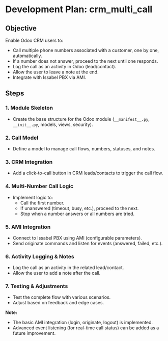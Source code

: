 # Development Plan: crm_multi_call

## Objective
Enable Odoo CRM users to:
- Call multiple phone numbers associated with a customer, one by one, automatically.
- If a number does not answer, proceed to the next until one responds.
- Log the call as an activity in Odoo (lead/contact).
- Allow the user to leave a note at the end.
- Integrate with Issabel PBX via AMI.

## Steps

### 1. Module Skeleton
- Create the base structure for the Odoo module (`__manifest__.py`, `__init__.py`, models, views, security).

### 2. Call Model
- Define a model to manage call flows, numbers, statuses, and notes.

### 3. CRM Integration
- Add a click-to-call button in CRM leads/contacts to trigger the call flow.

### 4. Multi-Number Call Logic
- Implement logic to:
  - Call the first number.
  - If unanswered (timeout, busy, etc.), proceed to the next.
  - Stop when a number answers or all numbers are tried.

### 5. AMI Integration
- Connect to Issabel PBX using AMI (configurable parameters).
- Send originate commands and listen for events (answered, failed, etc.).

### 6. Activity Logging & Notes
- Log the call as an activity in the related lead/contact.
- Allow the user to add a note after the call.

### 7. Testing & Adjustments
- Test the complete flow with various scenarios.
- Adjust based on feedback and edge cases.

**Note:**
- The basic AMI integration (login, originate, logout) is implemented.
- Advanced event listening (for real-time call status) can be added as a future improvement. 